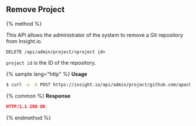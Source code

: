 ## Remove Project

{% method %}

This API allows the administrator of the system to remove a Git repository from Insight.io.

```
DELETE /api/admin/project/<project id>
```

`project id` is the ID of the repository.

{% sample lang="http" %}
**Usage**
```bash
$ curl -v -X POST https://insight.io/api/admin/project/github.com/apache/commons-logging?token=833808b68d2ebfd8e4db5aaf59085851f756a3f0f9d528b4063f831b8fe9755a
```

{% common %}
**Response**
```json
HTTP/1.1 200 OK
```

{% endmethod %}